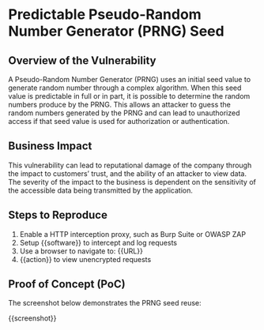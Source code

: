 # Predictable Pseudo-Random Number Generator (PRNG) Seed

## Overview of the Vulnerability

A Pseudo-Random Number Generator (PRNG) uses an initial seed value to generate random number through a complex algorithm. When this seed value is predictable in full or in part, it is possible to determine the random numbers produce by the PRNG. This allows an attacker to guess the random numbers generated by the PRNG and can lead to unauthorized access if that seed value is used for authorization or authentication.

## Business Impact

This vulnerability can lead to reputational damage of the company through the impact to customers’ trust, and the ability of an attacker to view data. The severity of the impact to the business is dependent on the sensitivity of the accessible data being transmitted by the application.

## Steps to Reproduce

1. Enable a HTTP interception proxy, such as Burp Suite or OWASP ZAP
1. Setup {{software}} to intercept and log requests
1. Use a browser to navigate to: {{URL}}
1. {{action}} to view unencrypted requests

## Proof of Concept (PoC)

The screenshot below demonstrates the PRNG seed reuse:

{{screenshot}}
